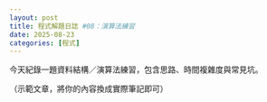 ```yaml
---
layout: post
title: 程式解題日誌 #08：演算法練習
date: 2025-08-23
categories: [程式]
---
```


<p>今天紀錄一題資料結構／演算法練習，包含思路、時間複雜度與常見坑。</p>

<p class="muted">（示範文章，將你的內容換成實際筆記即可）</p>
